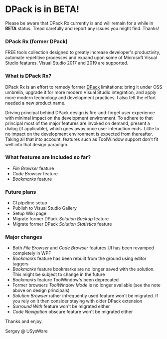 # DPack is in BETA!

Please be aware that DPack Rx currently is and will remain for a while in **BETA** status. Tread carefully and report any issues you might find. Thanks!

### DPack Rx (former DPack)

FREE tools collection designed to greatly increase developer's productivity, automate repetitive processes and expand upon some of Microsoft Visual Studio features. Visual Studio 2017 and 2019 are supported.

### What is DPack Rx?

DPack Rx is an effort to remedy former [DPack](https://marketplace.visualstudio.com/items?itemName=SergeyM.DPack-16348) limitations: bring it under OSS umbrella, upgrade it for more modern Visual Studio integration, and apply more modern technology and development practices. I also felt the effort needed a new product name.

Driving principal behind DPack design is fire-and-forget user experience with minimal impact on the development environment. To adhere to that principal most of the major features are invoked on demand, present a dialog (if applicable), which goes away once user interaction ends. Little to no impact on the development environment is expected from thereafter. Taking all that into account, features such as ToolWindow support don't fit well into that design paradigm.

### What features are included so far?

-	*File Browser* feature
-	*Code Browser* feature
-	*Bookmarks* feature

### Future plans

- CI pipeline setup
- Publish to Visual Studio Gallery
- Setup Wiki page
- Migrate former DPack *Solution Backup* feature
- Migrate former DPack *Solution Statistics* feature

### Major changes

- Both *File Browser* and *Code Browser* features UI has been revamped completely in WPF
- *Bookmarks* feature has been rebuilt from the ground using editor taggers
- *Bookmarks* feature bookmarks are no longer saved with the solution. This might be subject to change in the future
- *Bookmarks* feature ToolWindow's been deprecated
- Former browsers *ToolWindow Mode* is no longer available (see the note above on design principals)
- *Solution Browser* rather infrequently used feature won't be migrated. If you rely on it then consider staying with older DPack extension
- *Surround With* feature won't be migrated either
- *Code Navigation* obscure feature won't be migrated either

Thanks and enjoy.

Sergey @ USysWare
